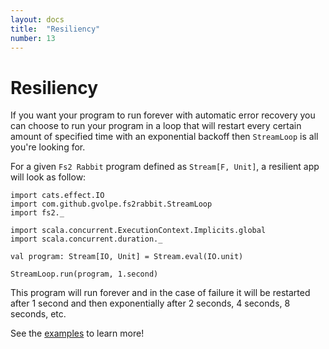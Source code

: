 ```yaml
---
layout: docs
title:  "Resiliency"
number: 13
---
```


# Resiliency

If you want your program to run forever with automatic error recovery you can choose to run your program in a loop that will restart every certain amount of specified time with an exponential backoff then `StreamLoop` is all you're looking for.

For a given `Fs2 Rabbit` program defined as `Stream[F, Unit]`, a resilient app will look as follow:

```tut:book
import cats.effect.IO
import com.github.gvolpe.fs2rabbit.StreamLoop
import fs2._

import scala.concurrent.ExecutionContext.Implicits.global
import scala.concurrent.duration._

val program: Stream[IO, Unit] = Stream.eval(IO.unit)

StreamLoop.run(program, 1.second)
```

This program will run forever and in the case of failure it will be restarted after 1 second and then exponentially after 2 seconds, 4 seconds, 8 seconds, etc.

See the [examples](https://github.com/gvolpe/fs2-rabbit/tree/master/examples/src/main/scala/com/github/gvolpe/fs2rabbit/examples) to learn more!
